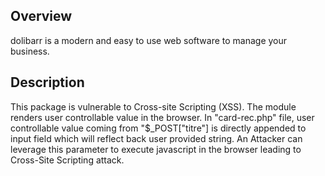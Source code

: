 ## Overview 

dolibarr is a modern and easy to use web software to manage your business.

## Description

This package is vulnerable to Cross-site Scripting (XSS). The module renders user controllable value in the browser. In "card-rec.php" file, user controllable value coming from "$_POST["titre"] is directly appended to input field which will reflect back user provided string. An Attacker can leverage this parameter to execute javascript in the browser leading to Cross-Site Scripting attack.
